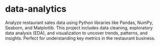 # data-analytics
Analyze restaurant sales data using Python libraries like Pandas, NumPy, Seaborn, and Matplotlib. This project includes data cleaning, exploratory data analysis (EDA), and visualization to uncover trends, patterns, and insights. Perfect for understanding key metrics in the restaurant business.
